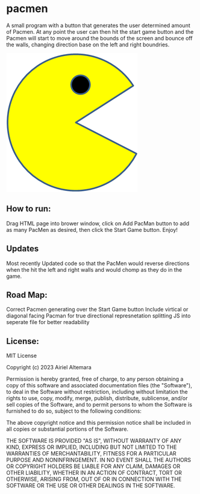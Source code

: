 # pacmen
A small program with a button that generates the user determined amount of Pacmen. At any point the user can then hit the start game button and the Pacmen will start to move around the bounds of the screen and bounce off the walls, changing direction base on the left and right boundries.

<img src="PacMan1.png">

## How to run: 
Drag HTML page into brower window, click on Add PacMan button to add as many PacMen as desired, then click the Start Game button. Enjoy!

## Updates
Most recently Updated code so that the PacMen would reverse directions when the hit the left and right walls and would chomp as they do in the game.

## Road Map:
Correct Pacmen generating over the Start Game button
Include virtical or diagonal facing Pacman for true directional represnetation
splitting JS into seperate file for better readability


## License: 
MIT License

Copyright (c) 2023 Airiel Altemara

Permission is hereby granted, free of charge, to any person obtaining a copy
of this software and associated documentation files (the "Software"), to deal
in the Software without restriction, including without limitation the rights
to use, copy, modify, merge, publish, distribute, sublicense, and/or sell
copies of the Software, and to permit persons to whom the Software is
furnished to do so, subject to the following conditions:

The above copyright notice and this permission notice shall be included in all
copies or substantial portions of the Software.

THE SOFTWARE IS PROVIDED "AS IS", WITHOUT WARRANTY OF ANY KIND, EXPRESS OR
IMPLIED, INCLUDING BUT NOT LIMITED TO THE WARRANTIES OF MERCHANTABILITY,
FITNESS FOR A PARTICULAR PURPOSE AND NONINFRINGEMENT. IN NO EVENT SHALL THE
AUTHORS OR COPYRIGHT HOLDERS BE LIABLE FOR ANY CLAIM, DAMAGES OR OTHER
LIABILITY, WHETHER IN AN ACTION OF CONTRACT, TORT OR OTHERWISE, ARISING FROM,
OUT OF OR IN CONNECTION WITH THE SOFTWARE OR THE USE OR OTHER DEALINGS IN THE
SOFTWARE.
